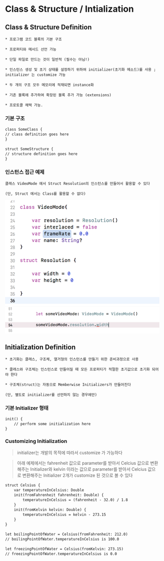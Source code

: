 # Class & Structure / Intialization

## Class & Structure Definition

~~~
* 프로그램 코드 블록의 기본 구조

* 프로퍼티와 메서드 선언 가능

* 단일 파일로 만드는 것이 일반적 (필수는 아님!)

* 인스턴스 생성 및 초기 상태를 설정하기 위하여 initializer(초기화 메소드)를 사용 ; initializer 는 customize 가능

* 두 개의 구조 모두 메모리에 적재되면 instance화

* 기존 블록에 추가하여 확장된 블록 추가 가능 (extensions)

* 프로토콜 채택 가능.
~~~

### 기본 구조 
~~~
class SomeClass {
// class definition goes here
}

struct SomeStructure {
// structure definition goes here
}
~~~
### 인스턴스 접근 예제
~~~
클래스 VideoMode 에서 Struct Resolution의 인스턴스를 만들어서 활용할 수 있다 

(단, Struct 에서는 Class를 활용할 수 없다)
~~~

![](/Img/classstruct.png "class&struct")
![](/Img/objectstruct.png "objectstruct")

## Initialization Definition

~~~
* 초기화는 클래스, 구조체, 열거형의 인스턴스를 만들기 위한 준비과정으로 사용

* 클래스와 구조체는 인스턴스로 만들어질 때 모든 프로퍼티가 적절한 초기값으로 초기화 되어야 한다

* 구조체(struct)는 자동으로 Memberwise Initializers가 만들어진다 

(단, 별도로 initializer를 선언하지 않는 경우에만)

~~~
### 기본 Initializer 형태
~~~
init() {
    // perform some initialization here
}
~~~

### Customizing Initialization

> initializer는 개발의 목적에 따라서 customize 가 가능하다

> 아래 예제에서는 fahrenheit 값으로 parameter를 받아서 Celcius 값으로 변환해주는 Initializer와
> kelvin 이라는 값으로 parameter를 받아서 Celcius 값으로 변환해주는 Initializer 2개가 customize 된 것으로 볼 수 있다

~~~
struct Celsius {
    var temperatureInCelsius: Double
    init(fromFahrenheit fahrenheit: Double) {
        temperatureInCelsius = (fahrenheit - 32.0) / 1.8
    }
    init(fromKelvin kelvin: Double) {
        temperatureInCelsius = kelvin - 273.15
    }
}

let boilingPointOfWater = Celsius(fromFahrenheit: 212.0)
// boilingPointOfWater.temperatureInCelsius is 100.0

let freezingPointOfWater = Celsius(fromKelvin: 273.15)
// freezingPointOfWater.temperatureInCelsius is 0.0
~~~
